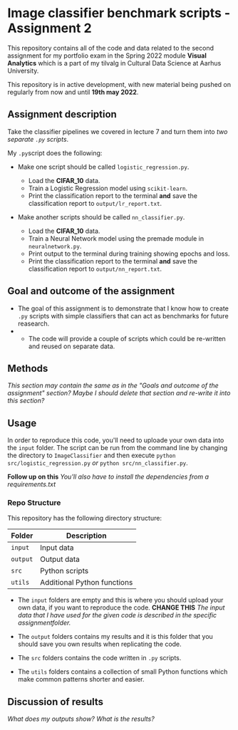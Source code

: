 # Image classifier benchmark scripts - Assignment 2
This repository contains all of the code and data related to the second assignment for my portfolio exam in the Spring 2022 module **Visual Analytics** which is a part 
of my tilvalg in Cultural Data Science at Aarhus University.  

This repository is in active development, with new material being pushed on regularly from now and until **19th may 2022**.


## Assignment description 
Take the classifier pipelines we covered in lecture 7 and turn them into *two separate ```.py``` scripts*.  

My ```.py```script does the following:

- Make one script should be called ```logistic_regression.py```.
  - Load the **CIFAR_10** data.
  - Train a Logistic Regression model using ```scikit-learn```.
  - Print the classification report to the terminal **and** save the classification report to ```output/lr_report.txt```.  
 
- Make another scripts should be called ```nn_classifier.py```. 
  - Load the **CIFAR_10** data.
  - Train a Neural Network model using the premade module in ```neuralnetwork.py```.
  - Print output to the terminal during training showing epochs and loss.
  - Print the classification report to the terminal **and** save the classification report to ```output/nn_report.txt```.


## Goal and outcome of the assignment
- The goal of this assignment is to demonstrate that I know how to create ```.py``` scripts with simple classifiers that can act as benchmarks for future reasearch.
- - The code will provide a couple of scripts which could be re-written and reused on separate data.


## Methods  
*This section may contain the same as in the "Goals and outcome of the assignment" section? Maybe I should delete that section and re-write it into this section?* 


## Usage    
In order to reproduce this code, you'll need to uploade your own data into the ```input``` folder.
The script can be run from the command line by changing the directory to ```ImageClassifier``` and then execute ```python src/logistic_regression.py``` *or* ```python src/nn_classifier.py```. 

**Follow up on this** *You'll also have to  install the dependencies from a requirements.txt*


### Repo Structure  
This repository has the following directory structure:  

| **Folder** | **Description** |
| ----------- | ----------- |
| ```input``` | Input data |
| ```output``` | Output data |
| ```src``` | Python scripts |
| ```utils``` | Additional Python functions |


- The ```input``` folders are empty and this is where you should upload your own data, if you want to reproduce the code. **CHANGE THIS** *The input data that I have used for the given code is described in the specific assignmentfolder.*

- The ```output``` folders contains my results and it is this folder that you should save you own results when replicating the code. 

- The ```src``` folders contains the code written in ```.py``` scripts. 

- The ```utils``` folders contains a collection of small Python functions which make common patterns shorter and easier. 


## Discussion of results 
*What does my outputs show? What is the results?* 

